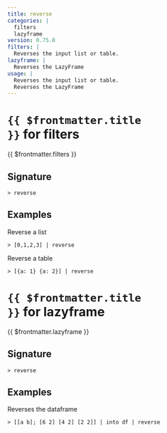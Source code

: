 ```yaml
---
title: reverse
categories: |
  filters
  lazyframe
version: 0.75.0
filters: |
  Reverses the input list or table.
lazyframe: |
  Reverses the LazyFrame
usage: |
  Reverses the input list or table.
  Reverses the LazyFrame
---
```


# <code>{{ $frontmatter.title }}</code> for filters

<div class='command-title'>{{ $frontmatter.filters }}</div>

## Signature

```> reverse ```

## Examples

Reverse a list
```shell
> [0,1,2,3] | reverse
```

Reverse a table
```shell
> [{a: 1} {a: 2}] | reverse
```

# <code>{{ $frontmatter.title }}</code> for lazyframe

<div class='command-title'>{{ $frontmatter.lazyframe }}</div>

## Signature

```> reverse ```

## Examples

Reverses the dataframe
```shell
> [[a b]; [6 2] [4 2] [2 2]] | into df | reverse
```
